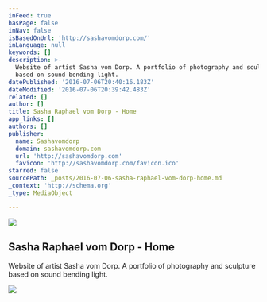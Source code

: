 ```yaml
---
inFeed: true
hasPage: false
inNav: false
isBasedOnUrl: 'http://sashavomdorp.com/'
inLanguage: null
keywords: []
description: >-
  Website of artist Sasha vom Dorp. A portfolio of photography and sculpture
  based on sound bending light.
datePublished: '2016-07-06T20:40:16.183Z'
dateModified: '2016-07-06T20:39:42.483Z'
related: []
author: []
title: Sasha Raphael vom Dorp - Home
app_links: []
authors: []
publisher:
  name: Sashavomdorp
  domain: sashavomdorp.com
  url: 'http://sashavomdorp.com'
  favicon: 'http://sashavomdorp.com/favicon.ico'
starred: false
sourcePath: _posts/2016-07-06-sasha-raphael-vom-dorp-home.md
_context: 'http://schema.org'
_type: MediaObject

---
```

<article style=""><img src="http://static1.1.sqspcdn.com/static/f/973157/13341029/1311459159663/web2102.jpg?token=mmu72SnRKOYsBWnFZx%2FOVVc3e%2Fc%3D" /><h1>Sasha Raphael vom Dorp - Home</h1><p>Website of artist Sasha vom Dorp. A portfolio of photography and sculpture based on sound bending light.</p></article>

![](https://the-grid-user-content.s3-us-west-2.amazonaws.com/a7511692-421f-4935-80b6-427d04fbdaab.jpg)